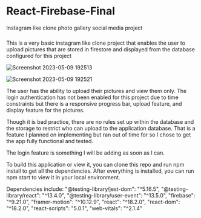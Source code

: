 # React-Firebase-Final
Instagram like clone photo gallery social media project

### 
This is a very basic instagram like clone project that enables the user to upload pictures that are stored in firestore and displayed from the database configured for this project

![Screenshot 2023-05-09 192513](https://github.com/JasmineCodes-New/React-Firebase-Final/assets/104696443/8b1e8d19-55de-4f95-a0f9-f6c9f7f1b470)

![Screenshot 2023-05-09 192521](https://github.com/JasmineCodes-New/React-Firebase-Final/assets/104696443/8edce921-a6e6-4c61-8f28-cd48e430dae5)

The user has the ability to upload their pictures and view them only. The login authentication has not been enabled for this project due to time constraints but there is a responsive progress bar, upload feature, and display feature for the pictures. 

Though it is bad practice, there are no rules set up within the database and the storage to restrict who can upload to the application database. That is a feature I planned on implementing but ran out of time for so I chose to get the app fully functional and tested. 

The login feature is something I will be adding as soon as I can. 

To build this application or view it, you can clone this repo and run npm install to get all the dependencies. After everything is installed, you can run npm start to view it in your local environment. 

Dependencies include:
    "@testing-library/jest-dom": "^5.16.5",
    "@testing-library/react": "^13.4.0",
    "@testing-library/user-event": "^13.5.0",
    "firebase": "^9.21.0",
    "framer-motion": "^10.12.9",
    "react": "^18.2.0",
    "react-dom": "^18.2.0",
    "react-scripts": "5.0.1",
    "web-vitals": "^2.1.4"

